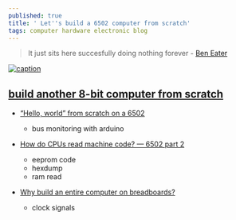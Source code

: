 ```yaml
---
published: true
title: ' Let''s build a 6502 computer from scratch'
tags: computer hardware electronic blog
---
```

> It just sits here succesfully doing nothing forever - [Ben Eater](https://www.youtube.com/channel/UCS0N5baNlQWJCUrhCEo8WlA)

[![caption](https://yt3.ggpht.com/S29wEjoodDYZ7RTVEtF30KrFOKABSlqphjNwGzC8RCslsketGsynfUKr8aSpXWMBFAZH9AAP=w2560-fcrop64=1,00005a57ffffa5a8-k-c0xffffffff-no-nd-rj)](https://www.youtube.com/channel/UCS0N5baNlQWJCUrhCEo8WlA)

## [build another 8-bit computer from scratch](https://www.youtube.com/watch?v=HyznrdDSSGM&list=PLowKtXNTBypGqImE405J2565dvjafglHU)

- [“Hello, world” from scratch on a 6502](https://www.youtube.com/watch?v=LnzuMJLZRdU)
    - bus monitoring with arduino
- [How do CPUs read machine code? — 6502 part 2](https://www.youtube.com/watch?v=yl8vPW5hydQ)
	- eeprom code
	- hexdump
	- ram read
    
- [Why build an entire computer on breadboards?](https://www.youtube.com/watch?v=fCbAafKLqC8)
	- clock signals
    


